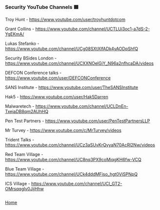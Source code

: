 ### Security YouTube Channels 🟥

Troy Hunt - https://www.youtube.com/user/troyhuntdotcom

Grant Collins - https://www.youtube.com/channel/UCTLUi3oc1-a7dS-2-YgEKmA/

Lukas Stefanko - https://www.youtube.com/channel/UCg08SXtXlfADk4yAODpShfQ

Security BSides London - https://www.youtube.com/channel/UCXXNOelGiY_N96a2nfhcaDA/videos

DEFCON Conference talks - https://www.youtube.com/user/DEFCONConference

SANS Institute - https://www.youtube.com/user/TheSANSInstitute

Hak5 - https://www.youtube.com/user/Hak5Darren

Malwaretech - https://www.youtube.com/channel/UCLDnEn-TxejaDB8qm2AUhHQ

Pen Test Partners - https://www.youtube.com/user/PenTestPartnersLLP

Mr Turvey - https://www.youtube.com/c/MrTurvey/videos

Trident Talks - https://www.youtube.com/channel/UCz3aSUvKrQyyaN70AcRl2Nw/videos

Red Team Village - https://www.youtube.com/channel/UC8nq3PX9coMiqgKH6fw-VCQ

Blue Team Village - https://www.youtube.com/channel/UCk4dddMFiso_hgt0ViSPNpQ

ICS Village - https://www.youtube.com/channel/UCI_GT2-OMrsqqglv0JijHhw

```

```
[Home](https://github.com/WilliamThomas-sec/Opensource-tools/)
